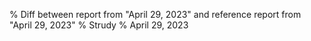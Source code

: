 % Diff between report from "April 29, 2023" and reference report from "April 29, 2023"
% Strudy
% April 29, 2023


